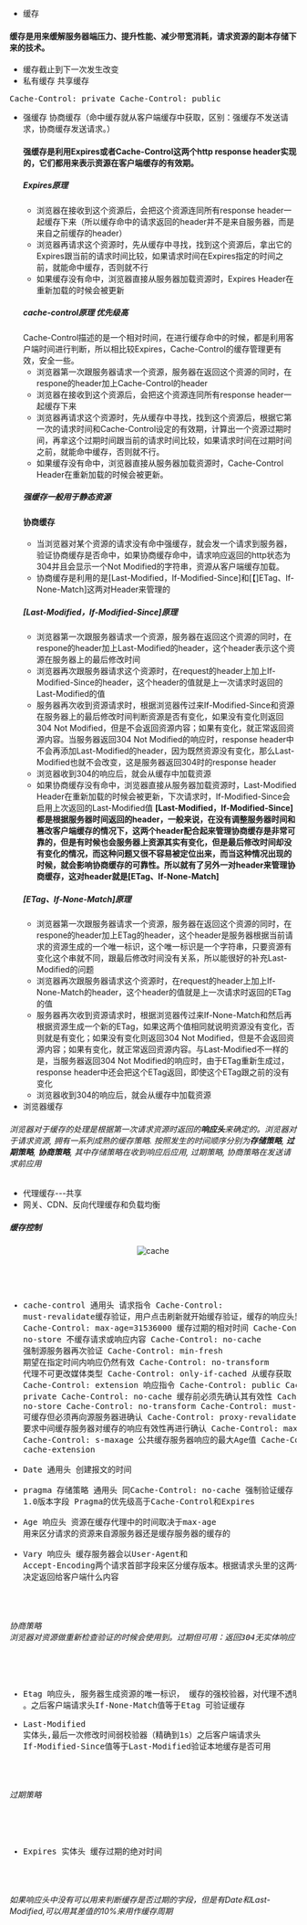 - 缓存
#### 缓存是用来缓解服务器端压力、提升性能、减少带宽消耗，请求资源的副本存储下来的技术。
- 缓存截止到下一次发生改变
- 私有缓存 共享缓存
<pre>Cache-Control: private Cache-Control: public</pre>
- 强缓存 协商缓存（命中缓存就从客户端缓存中获取，区别：强缓存不发送请求，协商缓存发送请求。）
  #### 强缓存是利用Expires或者Cache-Control这两个http response header实现的，它们都用来表示资源在客户端缓存的有效期。
  ##### Expires原理
  - 浏览器在接收到这个资源后，会把这个资源连同所有response header一起缓存下来（所以缓存命中的请求返回的header并不是来自服务器，而是来自之前缓存的header）
  - 浏览器再请求这个资源时，先从缓存中寻找，找到这个资源后，拿出它的Expires跟当前的请求时间比较，如果请求时间在Expires指定的时间之前，就能命中缓存，否则就不行
  - 如果缓存没有命中，浏览器直接从服务器加载资源时，Expires Header在重新加载的时候会被更新
  ##### cache-control原理 优先级高
  Cache-Control描述的是一个相对时间，在进行缓存命中的时候，都是利用客户端时间进行判断，所以相比较Expires，Cache-Control的缓存管理更有效，安全一些。
  - 浏览器第一次跟服务器请求一个资源，服务器在返回这个资源的同时，在respone的header加上Cache-Control的header
  - 浏览器在接收到这个资源后，会把这个资源连同所有response header一起缓存下来
  - 浏览器再请求这个资源时，先从缓存中寻找，找到这个资源后，根据它第一次的请求时间和Cache-Control设定的有效期，计算出一个资源过期时间，再拿这个过期时间跟当前的请求时间比较，如果请求时间在过期时间之前，就能命中缓存，否则就不行。
  - 如果缓存没有命中，浏览器直接从服务器加载资源时，Cache-Control Header在重新加载的时候会被更新。
  ##### 强缓存一般用于静态资源
  #### 协商缓存
  - 当浏览器对某个资源的请求没有命中强缓存，就会发一个请求到服务器，验证协商缓存是否命中，如果协商缓存命中，请求响应返回的http状态为304并且会显示一个Not Modified的字符串，资源从客户端缓存加载。
  - 协商缓存是利用的是[Last-Modified，If-Modified-Since]和[【]ETag、If-None-Match]这两对Header来管理的
  ##### [Last-Modified，If-Modified-Since]原理
  - 浏览器第一次跟服务器请求一个资源，服务器在返回这个资源的同时，在respone的header加上Last-Modified的header，这个header表示这个资源在服务器上的最后修改时间
  - 浏览器再次跟服务器请求这个资源时，在request的header上加上If-Modified-Since的header，这个header的值就是上一次请求时返回的Last-Modified的值
  - 服务器再次收到资源请求时，根据浏览器传过来If-Modified-Since和资源在服务器上的最后修改时间判断资源是否有变化，如果没有变化则返回304 Not Modified，但是不会返回资源内容；如果有变化，就正常返回资源内容。当服务器返回304 Not Modified的响应时，response header中不会再添加Last-Modified的header，因为既然资源没有变化，那么Last-Modified也就不会改变，这是服务器返回304时的response header
  - 浏览器收到304的响应后，就会从缓存中加载资源
  - 如果协商缓存没有命中，浏览器直接从服务器加载资源时，Last-Modified Header在重新加载的时候会被更新，下次请求时，If-Modified-Since会启用上次返回的Last-Modified值
  <b>[Last-Modified，If-Modified-Since]都是根据服务器时间返回的header，一般来说，在没有调整服务器时间和篡改客户端缓存的情况下，这两个header配合起来管理协商缓存是非常可靠的，但是有时候也会服务器上资源其实有变化，但是最后修改时间却没有变化的情况，而这种问题又很不容易被定位出来，而当这种情况出现的时候，就会影响协商缓存的可靠性。所以就有了另外一对header来管理协商缓存，这对header就是[ETag、If-None-Match]</b>
  ##### [ETag、If-None-Match]原理
  - 浏览器第一次跟服务器请求一个资源，服务器在返回这个资源的同时，在respone的header加上ETag的header，这个header是服务器根据当前请求的资源生成的一个唯一标识，这个唯一标识是一个字符串，只要资源有变化这个串就不同，跟最后修改时间没有关系，所以能很好的补充Last-Modified的问题
  - 浏览器再次跟服务器请求这个资源时，在request的header上加上If-None-Match的header，这个header的值就是上一次请求时返回的ETag的值
  - 服务器再次收到资源请求时，根据浏览器传过来If-None-Match和然后再根据资源生成一个新的ETag，如果这两个值相同就说明资源没有变化，否则就是有变化；如果没有变化则返回304 Not Modified，但是不会返回资源内容；如果有变化，就正常返回资源内容。与Last-Modified不一样的是，当服务器返回304 Not Modified的响应时，由于ETag重新生成过，response header中还会把这个ETag返回，即使这个ETag跟之前的没有变化
  - 浏览器收到304的响应后，就会从缓存中加载资源
- 浏览器缓存
###### 浏览器对于缓存的处理是根据第一次请求资源时返回的<b>响应头</b>来确定的。浏览器对于请求资源, 拥有一系列成熟的缓存策略. 按照发生的时间顺序分别为<b>存储策略</b>, <b>过期策略</b>, <b>协商策略</b>, 其中存储策略在收到响应后应用, 过期策略, 协商策略在发送请求前应用
- 代理缓存---共享
- 网关、CDN、反向代理缓存和负载均衡
##### 缓存控制

<p align="center">
<img src="../img/cache.svg" alt="cache">
</p>
<pre> 

- cache-control 通用头
  请求指令
  Cache-Control: must-revalidate缓存验证，用户点击刷新就开始缓存验证，缓存的响应头里面有该字段
  Cache-Control: max-age=31536000 缓存过期的相对时间
  Cache-Control: no-store  不缓存请求或响应内容
  Cache-Control: no-cache  强制源服务器再次验证
  Cache-Control: min-fresh 期望在指定时间内响应仍然有效
  Cache-Control: no-transform   代理不可更改媒体类型
  Cache-Control: only-if-cached 从缓存获取
  Cache-Control: extension
  响应指令
  Cache-Control: public
  Cache-Control: private
  Cache-Control: no-cache     缓存前必须先确认其有效性
  Cache-Control: no-store
  Cache-Control: no-transform
  Cache-Control: must-revalidate 可缓存但必须再向源服务器进确认
  Cache-Control: proxy-revalidate 要求中间缓存服务器对缓存的响应有效性再进行确认
  Cache-Control: max-age
  Cache-Control: s-maxage 公共缓存服务器响应的最大Age值
  Cache-Control: cache-extension 
- Date 通用头 创建报文的时间
- pragma 存储策略 通用头 同Cache-Control: no-cache 强制验证缓存 1.0版本字段 Pragma的优先级高于Cache-Control和Expires
- Age 响应头 资源在缓存代理中的时间取决于max-age 用来区分请求的资源来自源服务器还是缓存服务器的缓存的
- Vary 响应头 缓存服务器会以User-Agent和 Accept-Encoding两个请求首部字段来区分缓存版本。根据请求头里的这两个字段来
决定返回给客户端什么内容 

###### 协商策略 浏览器对资源做重新检查验证的时候会使用到。过期但可用：返回304无实体响应；过期不可用：返回请求实体
- Etag 响应头, 服务器生成资源的唯一标识， 缓存的强校验器，对代理不透明 。之后客户端请求头If-None-Match值等于Etag 可验证缓存
- Last-Modified 实体头,最后一次修改时间弱校验器（精确到1s）之后客户端请求头 If-Modified-Since值等于Last-Modified验证本地缓存是否可用
###### 过期策略
- Expires 实体头 缓存过期的绝对时间
</pre>

###### 如果响应头中没有可以用来判断缓存是否过期的字段，但是有Date和Last-Modified,可以用其差值的10%来用作缓存周期